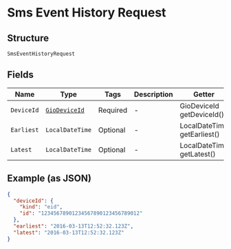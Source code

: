 
# Sms Event History Request

## Structure

`SmsEventHistoryRequest`

## Fields

| Name | Type | Tags | Description | Getter | Setter |
|  --- | --- | --- | --- | --- | --- |
| `DeviceId` | [`GioDeviceId`](../../doc/models/gio-device-id.md) | Required | - | GioDeviceId getDeviceId() | setDeviceId(GioDeviceId deviceId) |
| `Earliest` | `LocalDateTime` | Optional | - | LocalDateTime getEarliest() | setEarliest(LocalDateTime earliest) |
| `Latest` | `LocalDateTime` | Optional | - | LocalDateTime getLatest() | setLatest(LocalDateTime latest) |

## Example (as JSON)

```json
{
  "deviceId": {
    "kind": "eid",
    "id": "12345678901234567890123456789012"
  },
  "earliest": "2016-03-13T12:52:32.123Z",
  "latest": "2016-03-13T12:52:32.123Z"
}
```


